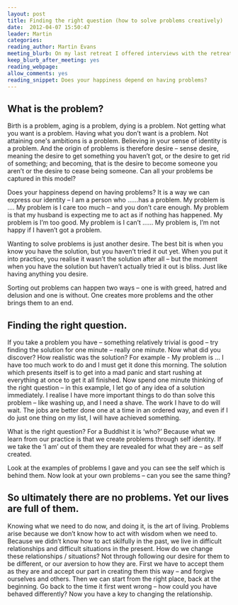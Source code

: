 ```yaml
---
layout: post
title: Finding the right question (how to solve problems creatively)
date:  2012-04-07 15:50:47
leader: Martin
categories:
reading_author: Martin Evans
meeting_blurb: On my last retreat I offered interviews with the retreatants &ndash; what I found that rather than ask questions about practice, most people wanted to discuss their problem. What can a teacher offer? Certainly not the solution. Only a way of understanding how we create problems, and how we can solve them creatively.
keep_blurb_after_meeting: yes
reading_webpage:
allow_comments: yes
reading_snippet: Does your happiness depend on having problems?
---
```




## What is the problem? ##

Birth is a problem, aging is a problem, dying is a problem.
Not getting what you want is a problem. Having what you don’t want is a problem. Not attaining one's ambitions is a problem.
Believing in your sense of identity is a problem.
And the origin of problems is therefore desire &ndash; sense desire, meaning the desire to get something you haven’t got, or the desire to get rid of something; and becoming, that is the desire to become someone you aren’t or the desire to cease being someone.
Can all your problems be captured in this model?

Does your happiness depend on having problems? It is a way we can express our identity &ndash; I am a person who ......has a problem.
My problem is ....
My problem is I care too much &ndash; and you don’t care enough.
My problem is that my husband is expecting me to act as if nothing has happened.
My problem is I’m too good.
My problem is I can’t ......
My problem is, I’m not happy if I haven’t got a problem.

Wanting to solve problems is just another desire. The best bit is when you know you have the solution, but you haven’t tried it out yet. When you put it into practice, you realise it wasn’t the solution after all &ndash; but the moment when you have the solution but haven’t actually tried it out is bliss. Just like having anything you desire.

Sorting out problems can happen two ways &ndash; one is with greed, hatred and delusion and one is without. One creates more problems and the other brings them to an end.

## Finding the right question. ##

If you take a problem you have &ndash; something relatively trivial is good &ndash; try finding the solution for one minute &ndash; really one minute. Now what did you discover? How realistic was the solution?
For example - My problem is ... I have too much work to do and I must get it done this morning. The solution which presents itself is to get into a mad panic and start rushing at everything at once to get it all finished.
Now spend one minute thinking of the right question &ndash; in this example, I let go of any idea of a solution immediately. I realise I have more important things to do than solve this problem &ndash; like washing up, and I need a shave. The work I have to do will wait. The jobs are better done one at a time in an ordered way, and even if I do just one thing on my list, I will have achieved something.

What is the right question? For a Buddhist it is ‘who?’ Because what we learn from our practice is that we create problems through self identity. If we take the ‘I am’ out of them they are revealed for what they are &ndash; as self created.

Look at the examples of problems I gave and you can see the self which is behind them. Now look at your own problems &ndash; can you see the same thing?

## So ultimately there are no problems. Yet our lives are full of them. ##

Knowing what we need to do now, and doing it, is the art of living.
Problems arise because we don’t know how to act with wisdom when we need to. Because we didn’t know how to act skilfully in the past, we live in difficult relationships and difficult situations in the present.
How do we change these relationships / situations? Not through following our desire for them to be different, or our aversion to how they are. First we have to accept them as they are and accept our part in creating them this way &ndash; and forgive ourselves and others. Then we can start from the right place, back at the beginning. Go back to the time it first went wrong &ndash; how could you have behaved differently? Now you have a key to changing the relationship.
